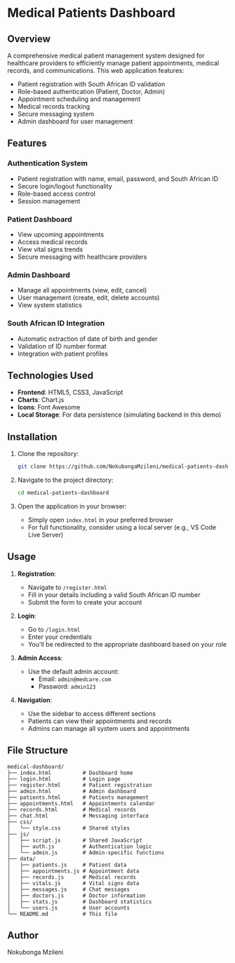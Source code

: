 # Medical Patients Dashboard

## Overview

A comprehensive medical patient management system designed for healthcare providers to efficiently manage patient appointments, medical records, and communications. This web application features:

- Patient registration with South African ID validation
- Role-based authentication (Patient, Doctor, Admin)
- Appointment scheduling and management
- Medical records tracking
- Secure messaging system
- Admin dashboard for user management

## Features

### Authentication System
- Patient registration with name, email, password, and South African ID
- Secure login/logout functionality
- Role-based access control
- Session management

### Patient Dashboard
- View upcoming appointments
- Access medical records
- View vital signs trends
- Secure messaging with healthcare providers

### Admin Dashboard
- Manage all appointments (view, edit, cancel)
- User management (create, edit, delete accounts)
- View system statistics

### South African ID Integration
- Automatic extraction of date of birth and gender
- Validation of ID number format
- Integration with patient profiles

## Technologies Used

- **Frontend**: HTML5, CSS3, JavaScript
- **Charts**: Chart.js
- **Icons**: Font Awesome
- **Local Storage**: For data persistence (simulating backend in this demo)

## Installation

1. Clone the repository:
   ```bash
   git clone https://github.com/NokubongaMzileni/medical-patients-dashboard.git
   ```

2. Navigate to the project directory:
   ```bash
   cd medical-patients-dashboard
   ```

3. Open the application in your browser:
   - Simply open `index.html` in your preferred browser
   - For full functionality, consider using a local server (e.g., VS Code Live Server)

## Usage

1. **Registration**:
   - Navigate to `/register.html`
   - Fill in your details including a valid South African ID number
   - Submit the form to create your account

2. **Login**:
   - Go to `/login.html`
   - Enter your credentials
   - You'll be redirected to the appropriate dashboard based on your role

3. **Admin Access**:
   - Use the default admin account:
     - Email: `admin@medcare.com`
     - Password: `admin123`

4. **Navigation**:
   - Use the sidebar to access different sections
   - Patients can view their appointments and records
   - Admins can manage all system users and appointments

## File Structure

```
medical-dashboard/
├── index.html          # Dashboard home
├── login.html          # Login page
├── register.html       # Patient registration
├── admin.html          # Admin dashboard
├── patients.html       # Patients management
├── appointments.html   # Appointments calendar
├── records.html        # Medical records
├── chat.html           # Messaging interface
├── css/
│   └── style.css       # Shared styles
├── js/
│   ├── script.js       # Shared JavaScript
│   ├── auth.js         # Authentication logic
│   └── admin.js        # Admin-specific functions
├── data/
│   ├── patients.js     # Patient data
│   ├── appointments.js # Appointment data
│   ├── records.js      # Medical records
│   ├── vitals.js       # Vital signs data
│   ├── messages.js     # Chat messages
│   ├── doctors.js      # Doctor information
│   ├── stats.js        # Dashboard statistics
│   └── users.js        # User accounts
└── README.md           # This file
```


## Author
Nokubonga Mzileni
